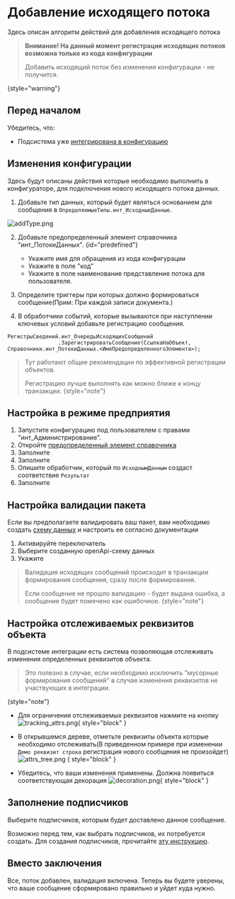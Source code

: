 # Добавление исходящего потока

Здесь описан алгоритм действий для добавления исходящего потока

> **Внимание! На данный момент регистрация исходящих потоков возможна только из кода конфигурации**
>
> Добавить исходящий поток без изменения конфигурации - не получится.
>
{style="warning"}

## Перед началом

Убедитесь, что: 
- Подсистема уже [интегрирована в конфигурацию](setup.md)

## Изменения конфигурации

Здесь будут описаны действия которые необходимо выполнить в конфигураторе, для подключения нового исходящего потока данных.

1. Добавьте тип данных, который будет являться основанием для сообщения в `ОпределяемыеТипы.инт_ИсходныеДанные`.

![addType.png](addType.png)

2. Добавьте предопределенный элемент справочника "инт_ПотокиДанных". {id="predefined"}
   - Укажите имя для обращения из кода конфигурации
   - Укажите в поле "код" [](dataflow.md#flow_id)
   - Укажите в поле наименование представление потока для пользователя.
3. Определите триггеры при которых должно формироваться сообщение(Прим: При каждой записи документа.)

4. В обработчики событий, которые вызываются при наступлении ключевых условий добавьте регистрацию сообщения.

```
РегистрыСведений.инт_ОчередьИсходящихСообщений
                .ЗарегистрироватьСообщение(СсылкаНаОбъект, Справочники.инт_ПотокиДанных.<ИмяПредопределенногоЭлемента>);
```

> Тут работают общие рекомендации по эффективной регистрации объектов.
> 
> Регистрацию лучше выполнять как можно ближе к концу транзакции.
{style="note"}

## Настройка в режиме предприятия

1. Запустите конфигурацию под пользователем с правами "инт_Администрирование".
2. Откройте [предопределенный элемент справочника](#predefined)
3. Заполните [](dataflow.md#flow_direction)
4. Заполните [](codeEditor.md#example)
5. Опишите обработчик, который по `ИсходнымДанным` создаст соответствие `Результат`
6. Заполните [](dataflow.md#processing_parametrs)

## Настройка валидации пакета

Если вы предполагаете валидировать ваш пакет, вам необходимо создать [схему данных](schemas.md) и настроить ее согласно документации

1. Активируйте переключатель [](dataflow.md#validate)
2. Выберите созданную openApi-схему данных
3. Укажите [](dataflow.md#flow_scheme_name)

> Валидация исходящих сообщений происходит в транзакции формирования сообщения, сразу после формирования.
> 
> Если сообщение не прошло валидацию - будет выдана ошибка, а сообщение будет помечено как ошибочное.
{style="note"}

## Настройка отслеживаемых реквизитов объекта

В подсистеме интеграции есть система позволяющая отслеживать изменения определенных реквизитов объекта.
> Это полезно в случае, если необходимо исключить "мусорные формирования сообщений" в случае изменения реквизитов не участвующих в интеграции.
>
{style="note"}

- Для ограничения отслеживаемых реквизитов нажмите на кнопку
   ![tracking_attrs.png](tracking_attrs.png){ style="block" }

- В открывшемся дереве, отметьте реквизиты объекта которые необходимо отслеживать(В приведенном примере при изменении `Демо реквизит строка` регистрация нового сообщения не произойдет)
   ![attrs_tree.png](attrs_tree.png) { style="block" }

- Убедитесь, что ваши изменения применены. Должна появиться соответствующая декорация
  ![decoration.png](decoration.png){ style="block" }

## Заполнение подписчиков

Выберите подписчиков, которым будет доставлено данное сообщение.

Возможно перед тем, как выбрать подписчиков, их потребуется создать. Для создания подписчиков, прочитайте [эту инструкцию](subscribers.md).
## Вместо заключения
Все, поток добавлен, валидация включена. Теперь вы будете уверены, что ваше сообщение сформировано правильно и уйдет куда нужно.